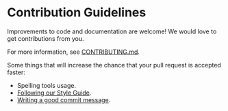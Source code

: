 # Contribution Guidelines

Improvements to code and documentation are welcome! We would love to get contributions from you.

For more information, see [CONTRIBUTING.md](https://github.com/tiiuae/ghaf/blob/main/CONTRIBUTING.md).

Some things that will increase the chance that your pull request is accepted faster:

* Spelling tools usage.
* [Following our Style Guide](../../style_guide.md).
* [Writing a good commit message](https://github.com/tiiuae/ghaf/blob/main/CONTRIBUTING.md#commit-message-guidelines).
